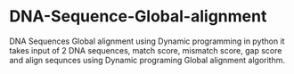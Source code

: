# DNA-Sequence-Global-alignment
DNA Sequences Global alignment using Dynamic programming in python
it takes input of 2 DNA sequences, match score, mismatch score, gap score and align sequnces using Dynamic programing Global alignment algorithm.
